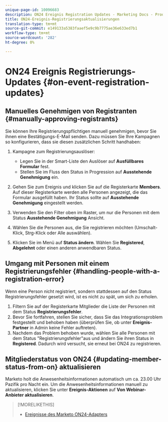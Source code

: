 ```yaml
---
unique-page-id: 10096683
description: ON24 Ereignis Registration Updates - Marketing Docs - Produktdokumentation
title: ON24-Ereignis-Registrierungsaktualisierungen
translation-type: tm+mt
source-git-commit: e149133a5383faaef5e9c9b7775ae36e633ed7b1
workflow-type: tm+mt
source-wordcount: '282'
ht-degree: 0%

---
```



# ON24 Ereignis Registrierungs-Updates {#on-event-registration-updates}

## Manuelles Genehmigen von Registranten {#manually-approving-registrants}

Sie können Ihre Registrierungspflichtigen manuell genehmigen, bevor Sie ihnen eine Bestätigungs-E-Mail senden. Dazu müssen Sie Ihre Kampagnen so konfigurieren, dass sie diesen zusätzlichen Schritt handhaben:

1. Kampagne zum Registrierungsauslöser:

   * Legen Sie in der Smart-Liste den Auslöser auf **Ausfüllbares Formular** fest.
   * Stellen Sie im Fluss den Status in Progression auf **Ausstehende Genehmigung** ein.

1. Gehen Sie zum Ereignis und klicken Sie auf die Registerkarte **Members**. Auf dieser Registerkarte werden alle Personen angezeigt, die das Formular ausgefüllt haben. Ihr Status sollte auf **Ausstehende Genehmigung** eingestellt werden.
1. Verwenden Sie den Filter oben im Raster, um nur die Personen mit dem Status **Ausstehende Genehmigung** Ansicht.
1. Wählen Sie die Personen aus, die Sie registrieren möchten (Umschalt-Klick, Strg-Klick oder Alle auswählen).
1. Klicken Sie im Menü auf **Status ändern**. Wählen Sie **Registered**, **Abgelehnt** oder einen anderen anwendbaren Status.

## Umgang mit Personen mit einem Registrierungsfehler {#handling-people-with-a-registration-error}

Wenn eine Person nicht registriert, sondern stattdessen auf den Status Registrierungsfehler gesetzt wird, ist es nicht zu spät, um sich zu erholen.

1. Filtern Sie auf der Registerkarte Mitglieder die Liste der Personen mit dem Status **Registrierungsfehler**.
1. Bevor Sie fortfahren, stellen Sie sicher, dass Sie das Integrationsproblem festgestellt und behoben haben (überprüfen Sie, ob unter **Ereignis-Partner** in Admin keine Fehler auftreten).
1. Nachdem das Problem behoben wurde, wählen Sie alle Personen mit dem Status &quot;Registrierungsfehler&quot;aus und ändern Sie ihren Status in **Registered**. Dadurch wird versucht, sie erneut bei ON24 zu registrieren.

## Mitgliederstatus von ON24 {#updating-member-status-from-on} aktualisieren

Marketo holt die Anwesenheitsinformationen automatisch um ca. 23.00 Uhr Pazifik pro Nacht ein. Um die Anwesenheitsinformationen manuell zu aktualisieren, klicken Sie unter **Ereignis-Aktionen** auf **Von Webinar-Anbieter aktualisieren**.

>[!MORELIKETHIS]
>
>* [Ereignisse des Marketo ON24-Adapters](understanding-marketo-on24-adapter-events.md)

>



